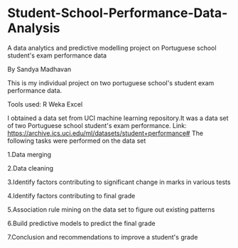 # Student-School-Performance-Data-Analysis
A data analytics and predictive modelling project on Portuguese school student's exam performance data 

By Sandya Madhavan

This is my individual project on two portuguese school's student exam performance data.

Tools used:
R 
Weka
Excel

I obtained a data set from UCI machine learning repository.It was a data set of two Portuguese school student's exam performance.
Link: https://archive.ics.uci.edu/ml/datasets/student+performance#
The following tasks were performed on the data set

1.Data merging

2.Data cleaning

3.Identify factors contributing to significant change in marks in various tests

4.Identify factors contributing to final grade

5.Association rule mining on the data set to figure out existing patterns

6.Build predictive models to predict the final grade 

7.Conclusion and recommendations to improve a student's grade
